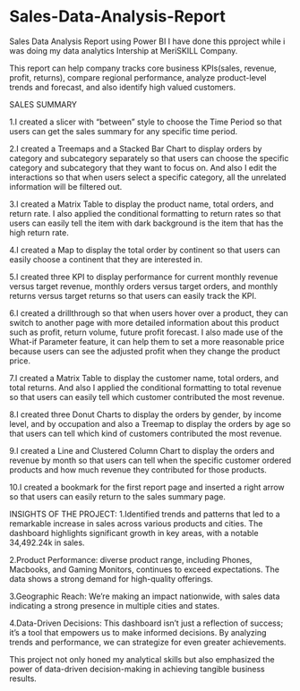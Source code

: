 # Sales-Data-Analysis-Report
Sales Data Analysis Report using Power BI
I have done this pproject while i was doing my data analytics Intership at MeriSKILL Company.

This report can help company tracks core business KPIs(sales, revenue, profit, returns), compare regional performance, analyze product-level trends and forecast, and also identify high valued customers.

SALES SUMMARY

1.I created a slicer with “between” style to choose the Time Period so that users can get the sales summary for any specific time period.

2.I created a Treemaps and a Stacked Bar Chart to display orders by category and subcategory separately so that users can choose the specific category and subcategory that they want to focus on. And also I edit the interactions so that when users select a specific category, all the unrelated information will be filtered out.

3.I created a Matrix Table to display the product name, total orders, and return rate. I also applied the conditional formatting to return rates so that users can easily tell the item with dark background is the item that has the high return rate.

4.I created a Map to display the total order by continent so that users can easily choose a continent that they are interested in.

5.I created three KPI to display performance for current monthly revenue versus target revenue, monthly orders versus target orders, and monthly returns versus target returns so that users can easily track the KPI.

6.I created a drillthrough so that when users hover over a product, they can switch to another page with more detailed information about this product such as profit, return volume, future profit forecast. I also made use of the What-if Parameter feature, it can help them to set a more reasonable price because users can see the adjusted profit when they change the product price.

7.I created a Matrix Table to display the customer name, total orders, and total returns. And also I applied the conditional formatting to total revenue so that users can easily tell which customer contributed the most revenue.

8.I created three Donut Charts to display the orders by gender, by income level, and by occupation and also a Treemap to display the orders by age so that users can tell which kind of customers contributed the most revenue.

9.I created a Line and Clustered Column Chart to display the orders and revenue by month so that users can tell when the specific customer ordered products and how much revenue they contributed for those products.

10.I created a bookmark for the first report page and inserted a right arrow so that users can easily return to the sales summary page.

INSIGHTS OF THE PROJECT:
 1.Identified trends and patterns that led to a remarkable increase in sales across various products and cities. The dashboard highlights significant growth in key areas, with a notable 34,492.24k in sales.

2.Product Performance: diverse product range, including Phones, Macbooks, and Gaming Monitors, continues to exceed expectations. The data shows a strong demand for high-quality offerings.

3.Geographic Reach: We’re making an impact nationwide, with sales data indicating a strong presence in multiple cities and states.

4.Data-Driven Decisions: This dashboard isn’t just a reflection of success; it’s a tool that empowers us to make informed decisions. By analyzing trends and performance, we can strategize for even greater achievements.

This project not only honed my analytical skills but also emphasized the power of data-driven decision-making in achieving tangible business results.

